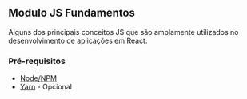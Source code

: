 ## Modulo JS Fundamentos

Alguns dos principais conceitos JS que são amplamente utilizados no desenvolvimento de aplicações em React.

### Pré-requisitos

- [Node/NPM](https://www.taniarascia.com/how-to-install-and-use-node-js-and-npm-mac-and-windows/)
- [Yarn](https://classic.yarnpkg.com/en/docs/install#debian-stable) - Opcional
